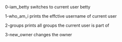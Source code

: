 0-iam_betty switches to current user betty

1-who_am_i prints the effctive username of current user

2-groups prints all groups the current user is part of

3-new_owner changes the owner

